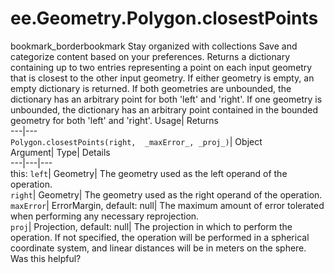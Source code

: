  
#  ee.Geometry.Polygon.closestPoints
bookmark_borderbookmark Stay organized with collections  Save and categorize content based on your preferences.
Returns a dictionary containing up to two entries representing a point on each input geometry that is closest to the other input geometry. If either geometry is empty, an empty dictionary is returned. If both geometries are unbounded, the dictionary has an arbitrary point for both 'left' and 'right'. If one geometry is unbounded, the dictionary has an arbitrary point contained in the bounded geometry for both 'left' and 'right'. 
Usage| Returns  
---|---  
`Polygon.closestPoints(right,  _maxError_, _proj_)`| Object  
Argument| Type| Details  
---|---|---  
this: `left`| Geometry| The geometry used as the left operand of the operation.  
`right`| Geometry| The geometry used as the right operand of the operation.  
`maxError`| ErrorMargin, default: null| The maximum amount of error tolerated when performing any necessary reprojection.  
`proj`| Projection, default: null| The projection in which to perform the operation. If not specified, the operation will be performed in a spherical coordinate system, and linear distances will be in meters on the sphere.  
Was this helpful?
